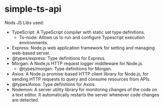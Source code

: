 # simple-ts-api
Nods JS Libs used:
* TypeScript: A TypeScript compiler with static set type definitions.
  * Ts-node: Allows us to run and configure Typescript execution environments.
* Express: Node.js web application framework for setting and managing web-based server.
* @types/express: Type definitions for Express.
* Morgan: A Node.js HTTP request logger middleware for Node.js.
  * @types/morgan: Type definitions for Morgan.
* Axios: A Node.js promise-based HTTP client library for Node.js, for sending HTTP requests to query and consume resources from APIs.
 * @types/Axios: Type definitions for Axios.
* Nodemon: A server utility library for monitoring changes of the code on a text editor. It automatically restarts the server whenever code changes are detected.